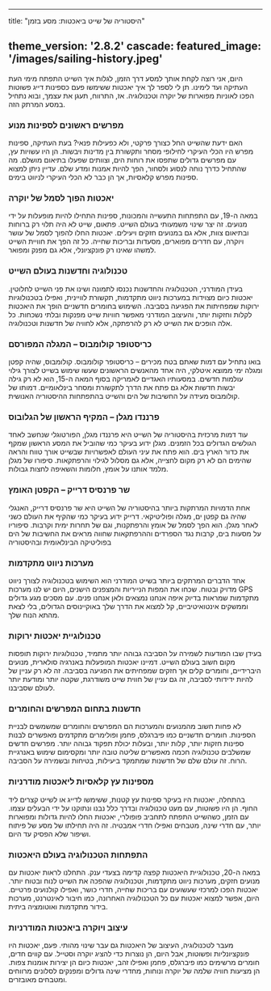 
---
title: "היסטוריה של שייט ביאכטות: מסע בזמן"

theme_version: '2.8.2'
cascade:
  featured_image: '/images/sailing-history.jpeg'
---
היום, אני רוצה לקחת אותך למסע דרך הזמן, לגלות איך השייט התפתח מימי העת העתיקה ועד לימינו. תן לי לספר לך איך יאכטות ששימשו פעם כספינות דייג פשוטות הפכו לאוניות מפוארות של יוקרה וטכנולוגיה. אז, התרווח, תעגן את עצמך, ובוא נתחיל במסע המרתק הזה.

### מפרשים ראשונים לספינות מנוע
האם ידעת שהשייט החל כצורך פרקטי, ולא כפעילות פנאי? בעת העתיקה, ספינות מפרש היו הכלי העיקרי לחילופי מסחר ותקשורת בין מדינות ויבשות. הן היו עשויות עץ, עם מפרשים גדולים שתפסו את רוחות הים, וצוותים שפעלו בתיאום מושלם. מה שהתחיל כדרך נוחה לנסוע ולסחור, הפך להיות אמנות ומדע שלם. עדיין ניתן למצוא ספינות מפרש קלאסיות, אך הן כבר לא הכלי העיקרי לניווט בימים.

### יאכטות הפוך לסמל של יוקרה
במאה ה-19, עם התפתחות התעשייה והמכונות, ספינות התחילו להיות מופעלות על ידי מנועים. זה יצר שינוי משמעותי בעולם השייט. פתאום, שייט לא היה תלוי רק ברוחות ובתיאום צוות, אלא גם במנועים חזקים ויעילים. יאכטות החלו להפוך לסמל של עושר ויוקרה, עם חדרים מפוארים, מסעדות ובריכות שחייה. כל זה הפך את חוויית השייט למשהו שאינו רק פונקציונלי, אלא גם מפנק ומפואר.

### טכנולוגיה וחדשנות בעולם השייט
בעידן המודרני, הטכנולוגיה והחדשנות נכנסו לתמונה ושינו את פני השייט לחלוטין. יאכטות כיום מצוידות במערכות ניווט מתקדמות, תקשורת לוויינית, ואפילו בטכנולוגיות ירוקות שמפחיתות את הפגיעה בסביבה. השימוש בחומרים חדשניים הופך את היאכטות לקלות וחזקות יותר, והעיצוב המודרני מאפשר חוויות שייט מפנקות ובלתי נשכחות. כל אלה הופכים את השייט לא רק להרפתקה, אלא לחוויה של חדשנות וטכנולוגיה.

### כריסטופר קולומבוס – המגלה המפורסם
בואו נתחיל עם דמות שאתם בטח מכירים – כריסטופר קולומבוס. קולומבוס, שהיה קפטן ומגלה ימי ממוצא איטלקי, היה אחד מהאנשים הראשונים שעשו שימוש בשייט לצורך גילוי עולמות חדשים. במסעותיו האגדיים לאמריקה בסוף המאה ה-15, הוא לא רק גילה יבשות חדשות אלא גם פתח את הדרך לתקשורת ומסחר בינלאומיים. דמותו של קולומבוס מעידה על החשיבות של הים והשייט בהתפתחות ההיסטוריה האנושית.

### פרננדו מגלן – המקיף הראשון של הגלובוס
עוד דמות מרכזית בהיסטוריה של השייט היא פרננדו מגלן, הפורטוגלי שנחשב לאחד הגולשים הגדולים בכל הזמנים. מגלן ידוע בעיקר כמי שהוביל את המסע הראשון שמקף את כדור הארץ בים. הוא פתח את עיני העולם לאפשרויות שבשייט אורך טווח והראה שהימים הם לא רק מקום לחצייה, אלא גם מסלול לגילוי והרפתקאות. סיפורו של מגלן מלמד אותנו על אומץ, חלומות והשאיפה לחצות גבולות.

### שר פרנסיס דרייק – הקפטן האומץ
אחת הדמויות המרתקות ביותר בהיסטוריה של השייט היא שר פרנסיס דרייק, האנגלי שהיה גם קפטן ים, מגלה ופוליטיקאי. דרייק ידוע בעיקר כמי שהקיף את העולם כשני לאחר מגלן. הוא הפך לסמל של אומץ והרפתקנות, וגם של תחרות ימית וקרבות. סיפוריו על מסעות בים, קרבות נגד הספרדים וההרפתקאות שחווה מראים את החשיבות של הים בפוליטיקה הבינלאומית ובהיסטוריה

### מערכות ניווט מתקדמות
אחד הדברים המרתקים ביותר בשייט המודרני הוא השימוש בטכנולוגיה לצורך ניווט מדויק ובטוח. שכחו את המפות הנייריות והמצפנים הישנים, היום יש לנו מערכות GPS מתקדמות שמראות בדיוק איפה אנחנו נמצאים ולאן אנחנו פנים. עם מסכים מגע גדולים וממשקים אינטואיטיביים, קל למצוא את הדרך שלך באוקיינוסים הגדולים, בלי לצאת מהתא הנוח שלך.

### טכנולוגיית יאכטות ירוקות
בעידן שבו המודעות לשמירה על הסביבה גבוהה יותר מתמיד, טכנולוגיות ירוקות תופסות מקום חשוב בעולם השייט. דמיינו יאכטות המופעלות באנרגיה סולארית, מנועים היברידיים, וחומרים קלים אך חזקים שמפחיתים את הפגיעה בסביבה. זה לא רק עניין של להיות ידידותי לסביבה, זה גם עניין של חווית שייט משודרגת, שקטה יותר ומודעת יותר לעולם שסביבנו.

### חדשנות בתחום המפרשים והחומרים
לא פחות חשוב מהמנועים והמערכות הם המפרשים והחומרים שמשמשים לבניית הספינות. חומרים חדשניים כמו פיברגלס, פחמן ופולימרים מתקדמים מאפשרים לבנות ספינות חזקות יותר, קלות יותר, ובעלות יכולת תפקוד גבוהה יותר. מפרשים חדשים שמשלבים טכנולוגיה חכמה מאפשרים שליטה טובה יותר ומקסימום שימוש באנרגיית הרוח. זה עולם שלם של חדשנות שמתמקד ביעילות, בטיחות ובשמירה על הסביבה.


### מספינות עץ קלאסיות ליאכטות מודרניות
בהתחלה, יאכטות היו בעיקר ספינות עץ קטנות, ששימשו לדייג או לשייט קצרים ליד החוף. הן היו פשוטות, עם מעט טכנולוגיה ובדרך כלל נבנו ונתוקנו על ידי הבעלים עצמו. עם הזמן, כשהשייט התפתח לתחביב פופולרי, יאכטות החלו להיות גדולות ומפוארות יותר, עם חדרי שינה, מטבחים ואפילו חדרי אמבטיה. זה היה תחילתו של מסע של פיתוח ושיפור שלא הפסיק עד היום.

### התפתחות הטכנולוגיה בעולם היאכטות
במאה ה-20, טכנולוגיית היאכטות קפצה קדימה בצעדי ענק. התחלנו לראות יאכטות עם מנועים חזקים, מערכות ניווט מתקדמות, וטכנולוגיה שהפכה את השייט לנוח ובטוח יותר. יאכטות הפכו למרכזי שעשועים עם בריכות שחייה, חדרי כושר, ואפילו קולנועים פרטיים. היום, אפשר למצוא יאכטות עם כל הטכנולוגיה האחרונה, כמו חיבור לאינטרנט, מערכות בידור מתקדמות ואוטומציה ביתית.

### עיצוב ויוקרה ביאכטות המודרניות
מעבר לטכנולוגיה, העיצוב של היאכטות גם עבר שינוי מהותי. פעם, יאכטות היו פונקציונליות ופשוטות, אבל היום, הן נוצרות כדי להציג יוקרה וסטייל. עם קווים חדים, חומרים מרשימים כמו פיברגלס, פחמן ואפילו זהב, יאכטות כיום הן יצירות אומנות צפות. הן מציעות חוויה שלמה של יוקרה ונוחות, מחדרי שינה גדולים ומפנקים לסלונים מרווחים ומטבחים מאובזרים.
